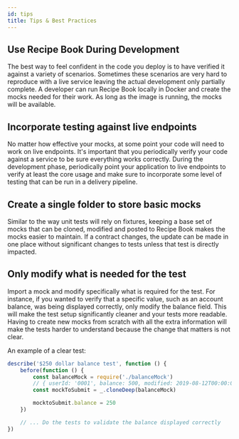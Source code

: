 ```yaml
---
id: tips
title: Tips & Best Practices
---
```


## Use Recipe Book During Development
The best way to feel confident in the code you deploy is to have verified it against a variety of scenarios.  Sometimes these scenarios are very hard to reproduce with a live service leaving the actual development only partially complete.  A developer can run Recipe Book locally in Docker and create the mocks needed for their work.  As long as the image is running, the mocks will be available.

## Incorporate testing against live endpoints
No matter how effective your mocks, at some point your code will need to work on live endpoints.  It's important that you periodically verify your code against a service to be sure everything works correctly.  During the development phase, periodically point your application to live endpoints to verify at least the core usage and make sure to incorporate some level of testing that can be run in a delivery pipeline.

## Create a single folder to store basic mocks
Similar to the way unit tests will rely on fixtures, keeping a base set of mocks that can be cloned, modified and posted to Recipe Book makes the mocks easier to maintain.  If a contract changes, the update can be made in one place without significant changes to tests unless that test is directly impacted.

## Only modify what is needed for the test
Import a mock and modify specifically what is required for the test.  For instance, if you wanted to verify that a specific value, such as an account balance, was being displayed correctly, only modify the balance field.  This will make the test setup significantly cleaner and your tests more readable.  Having to create new mocks from scratch with all the extra information will make the tests harder to understand because the change that matters is not clear.

An example of a clear test:
```javascript
describe('$250 dollar balance test', function () {
    before(function () {
        const balanceMock = require('./balanceMock')
        // { userId: '0001', balance: 500, modified: 2019-08-12T00:00:00.000z}
        const mockToSubmit = _.cloneDeep(balanceMock)

        mocktoSubmit.balance = 250
    })

    // ... Do the tests to validate the balance displayed correctly
})
```
